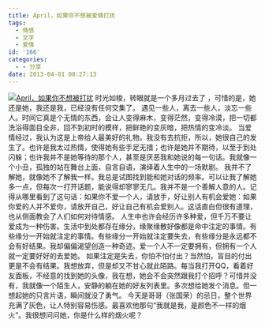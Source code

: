 ```yaml
---
title: April，如果你不想被爱情打扰
tags:
  - 情感
  - 文字
  - 爱情
id: '166'
categories:
  - - 分享
date: 2013-04-01 08:27:13
---
```


[![April，如果你不想被打扰](http://vsnote.test/wp-content/uploads/2013/04/April.jpg)](http://vsnote.test/wp-content/uploads/2013/04/April.jpg) 时光如梭，转眼就是一个多月过去了 ，可惜的是，她还是她，我还是我，已经没有任何交集了。 遇见一些人，离去一些人，淡忘一些人。时间它真是个无情的东西，会让人变得麻木，变得茫然，变得冷漠，把一切都洗浴得面目全非，回不到初时的模样，把鲜艳的变灰暗，把热情的变冷淡。 当爱情经过，我认为这是上帝给人最美好的礼物。我没有去抗拒，所以，她很自己的发生了。也许是我太过热情，使得她有些手足无措；也许是她并不期待，以至于到处闪躲；也许我并不是她等待的那个人，甚至是厌恶我和她说的每一句话。我就像一个小丑，孤独的站在舞台上面，自言自语，演绎着人生中的一场默剧。 我并不了解她，就像她不了解我一样。我总是试图找到能和她对话的频率。可以让我了解她多一点，但每次一打开话题，能说得却寥寥无几。我并不是一个善解人意的人。记得从哪里看到了这句话：如果你不爱一个人，请放手，好让别人有机会爱她：如果你爱的人并不爱你，请放开自己，好让自己有机会爱别人。这话直白但很有道理，也从侧面教会了人们如何对待情感。 人生中也许会经历许多种爱，但千万不要让爱成为一种伤害。生活中到处都存在缘分，缘聚缘散好像都是命中注定的事情。有些缘分一开始就注定的事情。有些缘分一开始就注定要失去，有些缘分是永远都不会有好结果。我却偏偏渴望创造一种奇迹。爱一个人不一定要拥有，但拥有一个人就一定要好好的去爱她。 如果注定是失去，你怕不怕付出？当然怕，盲目的付出更是不会有结果。我想放弃，但是却又不甘心就此陌路。每当我打开QQ，看着好友面板，不经意的找到她的头像，我在想，她会不会突然跟我打个招呼？可惜并没有，我就像一个陌生人，安静的躺在她的好友列表里。多次想给她发个消息。但一想起她的只言片语，瞬间就没了勇气。 今天是哥哥（张国荣）的忌日，整个世界充满了灰色，让人特别容易伤感。最喜欢他那句“我就是我，是颜色不一样的烟火”。我很想问问她，你是什么样的烟火呢？